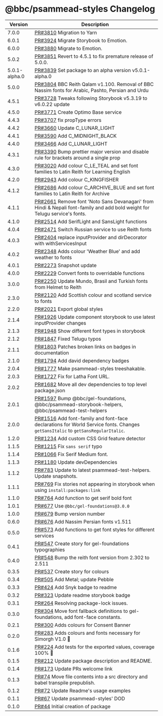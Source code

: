 # @bbc/psammead-styles Changelog

<!-- prettier-ignore -->
| Version | Description |
|---------|-------------|
| 7.0.0 | [PR#3810](https://github.com/bbc/psammead/pull/3810) Migration to Yarn |
| 6.0.1 | [PR#3924](https://github.com/bbc/psammead/pull/3924) Migrate Storybook to Emotion. |
| 6.0.0 | [PR#3880](https://github.com/bbc/psammead/pull/3880) Migrate to Emotion. |
| 5.0.2 | [PR#3851](https://github.com/bbc/psammead/pull/3851) Revert to 4.5.1 to fix premature release of 5.0.0. |
| 5.0.1-alpha.0 | [PR#3839](https://github.com/bbc/psammead/pull/3839) Set package to an alpha version v5.0.1-alpha.0 |
| 5.0.0 | [PR#3804](https://github.com/bbc/psammead/pull/3804) BBC Reith Qalam v1.100. Removal of BBC Nassim fonts for Arabic, Pashto, Persian and Urdu |
| 4.5.1 | [PR#3728](https://github.com/bbc/psammead/pull/3728) Tweaks following Storybook v5.3.19 to v6.0.22 update |
| 4.5.0 | [PR#3771](https://github.com/bbc/psammead/pull/3771) Create Optimo Base service |
| 4.4.3 | [PR#3707](https://github.com/bbc/psammead/pull/3707) fix propType errors |
| 4.4.2 | [PR#3660](https://github.com/bbc/psammead/pull/3660) Update C_LUNAR_LIGHT |
| 4.4.1 | [PR#3590](https://github.com/bbc/psammead/pull/3590) Add C_MIDNIGHT_BLACK |
| 4.4.0 | [PR#3466](https://github.com/bbc/psammead/pull/3466) Add C_LUNAR_LIGHT |
| 4.3.1 | [PR#3390](https://github.com/bbc/psammead/pull/3390) Bump prettier major version and disable rule for brackets around a single prop |
| 4.3.0 | [PR#3020](https://github.com/bbc/psammead/pull/3020) Add colour C_LE_TEAL and set font families to Latin Reith for Learning English |
| 4.2.0 | [PR#2943](https://github.com/bbc/psammead/pull/2943) Add colour C_KINGFISHER |
| 4.1.2 | [PR#2686](https://github.com/bbc/psammead/pull/2686) Add colour C_ARCHIVE_BLUE and set font families to Latin Reith for Archive |
| 4.1.1 | [PR#2661](https://github.com/bbc/psammead/pull/2661) Remove font 'Noto Sans Devanagari' from Hindi & Nepali font-family and add bold weight for Telugu service's fonts. |
| 4.1.0 | [PR#2514](https://github.com/bbc/psammead/pull/2514) Add SerifLight and SansLight functions |
| 4.0.4 | [PR#2471](https://github.com/bbc/psammead/pull/2471) Switch Russian service to use Reith fonts |
| 4.0.3 | [PR#2404](https://github.com/bbc/psammead/pull/2404) replace inputProvider and dirDecorator with withServicesInput |
| 4.0.2 | [PR#2348](https://github.com/bbc/psammead/pull/2348) Adds colour 'Weather Blue' and add weather to fonts |
| 4.0.1 | [PR#2273](https://github.com/bbc/psammead/pull/2273) Snapshot update |
| 4.0.0 | [PR#2229](https://github.com/bbc/psammead/pull/2229) Convert fonts to overridable functions |
| 3.0.0 | [PR#2250](https://github.com/bbc/psammead/pull/2250) Update Mundo, Brasil and Turkish fonts from Helmet to Reith |
| 2.3.0 | [PR#2120](https://github.com/bbc/psammead/pull/2120) Add Scottish colour and scotland service to fonts |
| 2.2.0 | [PR#2021](https://github.com/bbc/psammead/pull/2021) Export global styles |
| 2.1.4 | [PR#1926](https://github.com/bbc/psammead/pull/1926) Update component storybook to use latest inputProvider changes |
| 2.1.3 | [PR#1948](https://github.com/bbc/psammead/pull/1948) Show different font types in storybook |
| 2.1.2 | [PR#1847](https://github.com/bbc/psammead/pull/1847) Fixed Telugu typos |
| 2.1.1 | [PR#1803](https://github.com/bbc/psammead/pull/1803) Patches broken links on badges in documentation |
| 2.1.0 | [PR#1794](https://github.com/bbc/psammead/pull/1794) Add david dependency badges |
| 2.0.4 | [PR#1777](https://github.com/bbc/psammead/pull/1777) Make psammead-styles treeshakable. |
| 2.0.3 | [PR#1727](https://github.com/bbc/psammead/pull/1727) Fix for Latha Font URL. |
| 2.0.2 | [PR#1682](https://github.com/bbc/psammead/pull/1682) Move all dev dependencies to top level package.json |
| 2.0.1 | [PR#1597](https://github.com/bbc/psammead/pull/1597) Bump @bbc/gel-foundations, @bbc/psammead-storybook-helpers, @bbc/psammead-test-helpers |
| 2.0.0 | [PR#1516](https://github.com/bbc/psammead/pull/1516) Add font-family and font-face declarations for World Service fonts. Changes `getSansItalic` to `getSansRegularItalic`. |
| 1.2.0 | [PR#1234](https://github.com/bbc/psammead/pull/1234) Add custom CSS Grid feature detector |
| 1.1.5 | [PR#1215](https://github.com/bbc/psammead/pull/1215) Fix `sans serif` typo |
| 1.1.4 | [PR#1066](https://github.com/bbc/psammead/pull/1066) Fix Serif Medium font. |
| 1.1.3 | [PR#1180](https://github.com/bbc/psammead/pull/1180) Update devDependencies |
| 1.1.2 | [PR#783](https://github.com/bbc/psammead/pull/783) Update to latest psammead-test-helpers. Update snapshots. |
| 1.1.1 | [PR#769](https://github.com/bbc/psammead/pull/769) Fix stories not appearing in storybook when using `install:packages:link` |
| 1.1.0   | [PR#764](https://github.com/bbc/psammead/pull/764) Add function to get serif bold font |
| 1.0.1   | [PR#677](https://github.com/bbc/psammead/pull/677) Use `@bbc/gel-foundations@3.0.0` |
| 1.0.0   | [PR#679](https://github.com/bbc/psammead/pull/679) Bump version number |
| 0.6.0   | [PR#676](https://github.com/bbc/psammead/pull/676) Add Nassim Persian fonts v1.511 |
| 0.5.0   | [PR#573](https://github.com/bbc/psammead/pull/573) Add functions to get font styles for different services |
| 0.4.1   | [PR#547](https://github.com/bbc/psammead/pull/547) Create story for gel-foundations typographies |
| 0.4.0   | [PR#548](https://github.com/bbc/psammead/pull/548) Bump the reith font version from 2.302 to 2.511 |
| 0.3.5   | [PR#537](https://github.com/bbc/psammead/pull/537) Create story for colours |
| 0.3.4   | [PR#505](https://github.com/bbc/psammead/pull/505) Add Metal; update Pebble |
| 0.3.3   | [PR#424](https://github.com/bbc/psammead/pull/424) Add Snyk badge to readme |
| 0.3.2   | [PR#323](https://github.com/BBC/psammead/pull/323) Update readme storybook badge |
| 0.3.1   | [PR#264](https://github.com/BBC/psammead/pull/319) Resolving package-lock issues. |
| 0.3.0   |  [PR#304](https://github.com/BBC-News/psammead/pull/304) Move font fallback definitions to gel-foundations, add font-face constants. |
| 0.2.1   |  [PR#300](https://github.com/BBC-News/psammead/pull/300) Adds colours for Consent Banner |
| 0.2.0   |  [PR#283](https://github.com/BBC-News/psammead/pull/283) Adds colours and fonts necessary for Simorgh V1.0 :art: |
| 0.1.6   | [PR#224](https://github.com/BBC-News/psammead/pull/224) Add tests for the exported values, coverage 100% :tada: |
| 0.1.5   | [PR#212](https://github.com/BBC-News/psammead/pull/212) Update package description and README. |
| 0.1.4   | [PR#173](https://github.com/BBC-News/psammead/pull/173) Update PRs welcome link |
| 0.1.3 | [PR#74](https://github.com/BBC-News/psammead/pull/74) Move file contents into a src directory and babel transpile prepublish. |
| 0.1.2 | [PR#72](https://github.com/BBC-News/psammead/pull/72) Update Readme's usage examples |
| 0.1.1 | [PR#67](https://github.com/BBC-News/psammead/pull/67) Update psammead-styles' DOD |
| 0.1.0 | [PR#44](https://github.com/BBC-News/psammead/pull/44) Initial creation of package |

